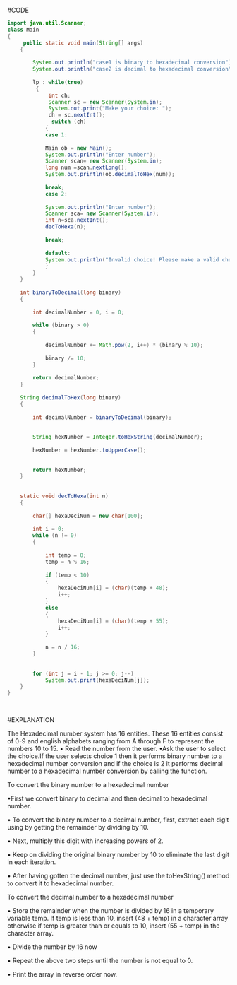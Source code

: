 #CODE
```java
import java.util.Scanner;
class Main 
{
     public static void main(String[] args)
    {
        
        System.out.println("case1 is binary to hexadecimal conversion");
        System.out.println("case2 is decimal to hexadecimal conversion");
         
        lp : while(true) 
         {
             int ch;
             Scanner sc = new Scanner(System.in);
             System.out.print("Make your choice: ");  
             ch = sc.nextInt(); 
              switch (ch)
            {
            case 1:
            
            Main ob = new Main();
            System.out.println("Enter number");
            Scanner scan= new Scanner(System.in);
            long num =scan.nextLong();
            System.out.println(ob.decimalToHex(num));
            
            break;
            case 2:
           
            System.out.println("Enter number");
            Scanner sca= new Scanner(System.in);
            int n=sca.nextInt();
            decToHexa(n);
            
            break;
           
            default:
            System.out.println("Invalid choice! Please make a valid choice. \n\n");
            }
        }
    }
 
    int binaryToDecimal(long binary)
    {
 
        int decimalNumber = 0, i = 0;
 
        while (binary > 0) 
        {
 
            decimalNumber += Math.pow(2, i++) * (binary % 10);
 
            binary /= 10;
        }
 
        return decimalNumber;
    }
 
    String decimalToHex(long binary)
    {
        
        int decimalNumber = binaryToDecimal(binary);
 
        
        String hexNumber = Integer.toHexString(decimalNumber);
 
        hexNumber = hexNumber.toUpperCase();
 
        
        return hexNumber;
    }
    
    
    static void decToHexa(int n)
    {
    
        char[] hexaDeciNum = new char[100];
 
        int i = 0;
        while (n != 0) 
        {
            
            int temp = 0;
            temp = n % 16;
 
            if (temp < 10) 
            {
                hexaDeciNum[i] = (char)(temp + 48);
                i++;
            }
            else 
            {
                hexaDeciNum[i] = (char)(temp + 55);
                i++;
            }
 
            n = n / 16;
        }
 
       
        for (int j = i - 1; j >= 0; j--)
            System.out.print(hexaDeciNum[j]);
    }
}
    
    
```

#EXPLANATION

The Hexadecimal number system has 16 entities. These 16 entities consist of 0-9  and english alphabets ranging from A through F to represent the numbers 10 to 15.
• Read the number from the user.
•Ask the user to select the choice.If the user selects choice 1 then it performs binary number to a hexadecimal number conversion and if the choice is 2 it performs decimal number to a hexadecimal number conversion by calling the function.

To convert the binary number to a hexadecimal number

•First we convert binary to decimal and then decimal to hexadecimal number.

•	To convert the binary number to a decimal number, first, extract each digit using by getting the remainder by dividing by 10.

•	Next, multiply this digit with increasing powers of 2.

•	Keep on dividing the original binary number by 10 to eliminate the last digit in each iteration.

•	After having gotten the decimal number, just use the toHexString() method to convert it to hexadecimal number.

To convert the decimal number to a hexadecimal number

•	Store the remainder when the number is divided by 16 in a temporary variable temp. If temp is less than 10, insert (48 + temp) in a character array otherwise if temp is greater than or equals to 10, insert (55 + temp) in the character array.

•	Divide the number by 16 now

•	Repeat the above two steps until the number is not equal to 0.

•	Print the array in reverse order now.



    
    
